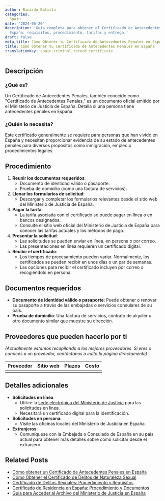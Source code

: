 ```yaml
---
author: Ricardo Batista
categories:
- Spain
date: '2024-06-20'
description: 'Guía completa para obtener el Certificado de Antecedentes Penales en
  España: requisitos, procedimiento, tarifas y entrega.'
draft: false
meta_title: Cómo Obtener tu Certificado de Antecedentes Penales en España
title: Cómo Obtener tu Certificado de Antecedentes Penales en España
translationKey: spain-criminal_record_certificate
---
```



## Descripción
### ¿Qué es?
Un Certificado de Antecedentes Penales, también conocido como "Certificado de Antecedentes Penales," es un documento oficial emitido por el Ministerio de Justicia de España. Detalla si una persona tiene antecedentes penales en España.

### ¿Quién lo necesita?
Este certificado generalmente se requiere para personas que han vivido en España y necesitan proporcionar evidencia de su estado de antecedentes penales para diversos propósitos como inmigración, empleo o procedimientos legales.

## Procedimiento
1. **Reunir los documentos requeridos**:
   - Documento de identidad válido o pasaporte.
   - Prueba de domicilio (como una factura de servicios).
2. **Llenar los formularios de solicitud**:
   - Descargar y completar los formularios relevantes desde el sitio web del Ministerio de Justicia de España.
3. **Pagar la tarifa**:
   - La tarifa asociada con el certificado se puede pagar en línea o en bancos designados.
   - Consulte el sitio web oficial del Ministerio de Justicia de España para conocer las tarifas actuales y los métodos de pago.
4. **Presentar la solicitud**:
   - Las solicitudes se pueden enviar en línea, en persona o por correo.
   - Las presentaciones en línea requieren un certificado digital.
5. **Recibir el certificado**:
   - Los tiempos de procesamiento pueden variar. Normalmente, los certificados se pueden recibir en unos días o un par de semanas.
   - Las opciones para recibir el certificado incluyen por correo o recogiéndolo en persona.

## Documentos requeridos
- **Documento de identidad válido o pasaporte**:
  Puede obtener o renovar su pasaporte a través de las embajadas o servicios consulares de su país.
- **Prueba de domicilio**:
  Una factura de servicios, contrato de alquiler u otro documento similar que muestre su dirección.

## Proveedores que pueden hacerlo por ti
_(Actualmente estamos recopilando a los mejores proveedores. Si eres o conoces a un proveedor, contáctanos o edita la página directamente)_

| Proveedor       | Sitio web       | Plazos          | Costo            |
| --------------- | --------------- | :-------------: | :-------------:  |
|                 |                 |                 |                  |

## Detalles adicionales
- **Solicitudes en línea**:
  - Utilice la [sede electrónica del Ministerio de Justicia](https://sede.mjusticia.gob.es) para las solicitudes en línea.
  - Necesitará un certificado digital para la identificación.
- **Solicitudes en persona**:
  - Visite las oficinas locales del Ministerio de Justicia en España.
- **Extranjeros**:
  - Comuníquese con la Embajada o Consulado de España en su país actual para obtener más detalles sobre cómo solicitar desde el extranjero.

## Related Posts

- [Cómo obtener un Certificado de Antecedentes Penales en España](https://tramitit.com/es/guides/spain/solicitud_de_certificado_de_antecedentes_penales/)
- [Cómo Obtener el Certificado de Delitos de Naturaleza Sexual](https://tramitit.com/es/guides/spain/certificado_de_delitos_de_naturaleza_sexual/)
- [Certificado de Delitos Sexuales: Procedimiento y Requisitos](https://tramitit.com/es/guides/spain/solicitud_del_certificado_de_delitos_sexuales/)
- [Certificado de Residencia en España: Procedimiento y Documentos](https://tramitit.com/es/guides/spain/certificado_de_empadronamiento/)
- [Guía para Acceder al Archivo del Ministerio de Justicia en España](https://tramitit.com/es/guides/spain/acceso_a_los_documentos_del_archivo_general_del_ministerio_de_justicia/)